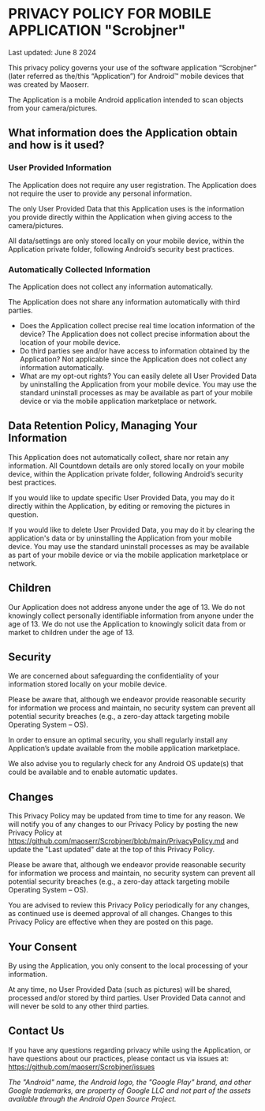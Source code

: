 # PRIVACY POLICY FOR MOBILE APPLICATION "Scrobjner"
Last updated: June 8 2024

This privacy policy governs your use of the software application “Scrobjner” (later referred as the/this “Application”) for Android™ mobile devices that was created by Maoserr.

The Application is a mobile Android application intended to scan objects from your camera/pictures.

## What information does the Application obtain and how is it used?
### User Provided Information
The Application does not require any user registration. The Application does not require the user to provide any personal information.

The only User Provided Data that this Application uses is the information you provide directly within the Application when giving access to the camera/pictures.

All data/settings are only stored locally on your mobile device, within the Application private folder, following Android’s security best practices.

### Automatically Collected Information
The Application does not collect any information automatically.

The Application does not share any information automatically with third parties.
 - Does the Application collect precise real time location information of the device? 
The Application does not collect precise information about the location of your mobile device.
 - Do third parties see and/or have access to information obtained by the Application?
Not applicable since the Application does not collect any information automatically.
 - What are my opt-out rights?
You can easily delete all User Provided Data by uninstalling the Application from your mobile device. You may use the standard uninstall processes as may be available as part of your mobile device or via the mobile application marketplace or network.

## Data Retention Policy, Managing Your Information
This Application does not automatically collect, share nor retain any information. All Countdown details are only stored locally on your mobile device, within the Application private folder, following Android’s security best practices.

If you would like to update specific User Provided Data, you may do it directly within the Application, by editing or removing the pictures in question.

If you would like to delete User Provided Data, you may do it by clearing the application's data or by uninstalling the Application from your mobile device. You may use the standard uninstall processes as may be available as part of your mobile device or via the mobile application marketplace or network.

## Children
Our Application does not address anyone under the age of 13. We do not knowingly collect personally identifiable information from anyone under the age of 13. We do not use the Application to knowingly solicit data from or market to children under the age of 13.

## Security
We are concerned about safeguarding the confidentiality of your information stored locally on your mobile device.

Please be aware that, although we endeavor provide reasonable security for information we process and maintain, no security system can prevent all potential security breaches (e.g., a zero-day attack targeting mobile Operating System – OS).

In order to ensure an optimal security, you shall regularly install any Application’s update available from the mobile application marketplace.

We also advise you to regularly check for any Android OS update(s) that could be available and to enable automatic updates.

## Changes
This Privacy Policy may be updated from time to time for any reason. We will notify you of any changes to our Privacy Policy by posting the new Privacy Policy at https://github.com/maoserr/Scrobjner/blob/main/PrivacyPolicy.md and update the "Last updated" date at the top of this Privacy Policy.

Please be aware that, although we endeavor provide reasonable security for information we process and maintain, no security system can prevent all potential security breaches (e.g., a zero-day attack targeting mobile Operating System – OS).

You are advised to review this Privacy Policy periodically for any changes, as continued use is deemed approval of all changes. Changes to this Privacy Policy are effective when they are posted on this page.

## Your Consent
By using the Application, you only consent to the local processing of your information.

At any time, no User Provided Data (such as pictures) will be shared, processed and/or stored by third parties. User Provided Data cannot and will never be sold to any other third parties.

## Contact Us
If you have any questions regarding privacy while using the Application, or have questions about our practices, please contact us via issues at:
https://github.com/maoserr/Scrobjner/issues

_The "Android" name, the Android logo, the "Google Play" brand, and other Google trademarks, are property of Google LLC and not part of the assets available through the Android Open Source Project._

